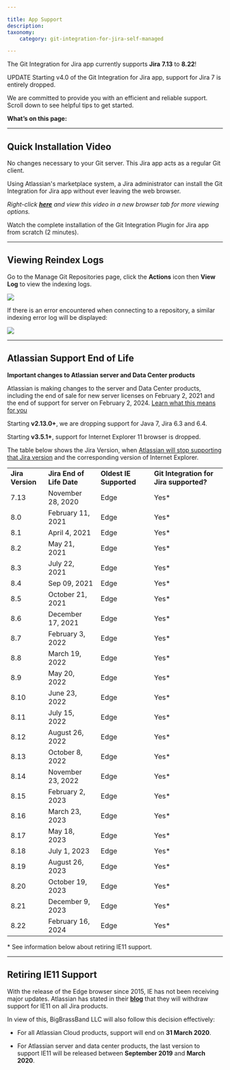 ```yaml
---

title: App Support
description:
taxonomy:
    category: git-integration-for-jira-self-managed

---
```

The Git Integration for Jira app currently supports **Jira** **7.13** to **8.22**!

UPDATE Starting v4.0 of the Git Integration for Jira app, support for Jira 7 is entirely dropped.


We are committed to provide you with an efficient and reliable support. Scroll down to see helpful tips to get started.

**What’s on this page:**

* * *

## Quick Installation Video

No changes necessary to your Git server. This Jira app acts as a regular Git client.

Using Atlassian's marketplace system, a Jira administrator can install the Git Integration for Jira app without ever leaving the web browser.

_Right-click_ [_**here**_](https://bigbrassband.wistia.com/medias/lr0jp6ntfd) _and view this video in a new browser tab for more viewing options._

Watch the complete installation of the Git Integration Plugin for Jira app from scratch (2 minutes).

* * *

## Viewing Reindex Logs

Go to the Manage Git Repositories page, click the **Actions** icon then **View Log** to view the indexing logs.

![](https://bigbrassband.atlassian.net/wiki/download/attachments/365592592/manage-git-repo-view-reindex-logs(c).png?version=1&modificationDate=1585632728597&cacheVersion=1&api=v2)

If there is an error encountered when connecting to a repository, a similar indexing error log will be displayed:

![](https://bigbrassband.atlassian.net/wiki/download/thumbnails/365592592/manage-git-repo-indexing-logs-dlg.png?version=1&modificationDate=1585632735897&cacheVersion=1&api=v2&width=680&height=425)

* * *

## Atlassian Support End of Life

**Important changes to Atlassian server and Data Center products**

Atlassian is making changes to the server and Data Center products, including the end of sale for new server licenses on February 2, 2021 and the end of support for server on February 2, 2024. [Learn what this means for you](https://www.atlassian.com/migration/journey-to-cloud)

Starting **v2.13.0+**, we are dropping support for Java 7, Jira 6.3 and 6.4.

Starting **v3.5.1+**, support for Internet Explorer 11 browser is dropped.

The table below shows the Jira Version, when [Atlassian will stop supporting that Jira version](https://confluence.atlassian.com/support/atlassian-support-end-of-life-policy-201851003.html) and the corresponding version of Internet Explorer.

|     |     |     |     |
| --- | --- | --- | --- |
| **Jira Version** | **Jira End of Life Date** | **Oldest IE Supported** | **Git Integration for Jira supported?** |
| 7.13 | November 28, 2020 | Edge | Yes\* |
| 8.0 | February 11, 2021 | Edge | Yes\* |
| 8.1 | April 4, 2021 | Edge | Yes\* |
| 8.2 | May 21, 2021 | Edge | Yes\* |
| 8.3 | July 22, 2021 | Edge | Yes\* |
| 8.4 | Sep 09, 2021 | Edge | Yes\* |
| 8.5 | October 21, 2021 | Edge | Yes\* |
| 8.6 | December 17, 2021 | Edge | Yes\* |
| 8.7 | February 3, 2022 | Edge | Yes\* |
| 8.8 | March 19, 2022 | Edge | Yes\* |
| 8.9 | May 20, 2022 | Edge | Yes\* |
| 8.10 | June 23, 2022 | Edge | Yes\* |
| 8.11 | July 15, 2022 | Edge | Yes\* |
| 8.12 | August 26, 2022 | Edge | Yes\* |
| 8.13 | October 8, 2022 | Edge | Yes\* |
| 8.14 | November 23, 2022 | Edge | Yes\* |
| 8.15 | February 2, 2023 | Edge | Yes\* |
| 8.16 | March 23, 2023 | Edge | Yes\* |
| 8.17 | May 18, 2023 | Edge | Yes\* |
| 8.18 | July 1, 2023 | Edge | Yes\* |
| 8.19 | August 26, 2023 | Edge | Yes\* |
| 8.20 | October 19, 2023 | Edge | Yes\* |
| 8.21 | December 9, 2023 | Edge | Yes\* |
| 8.22 | February 16, 2024 | Edge | Yes\* |

\* See information below about retiring IE11 support.

* * *

## **Retiring IE11 Support**

With the release of the Edge browser since 2015, IE has not been receiving major updates. Atlassian has stated in their [**blog**](https://blog.developer.atlassian.com/retiring-ie11-support-for-atlassian-cloud-server-and-data-center-products/) that they will withdraw support for IE11 on all Jira products.

In view of this, BigBrassBand LLC will also follow this decision effectively:

*   For all Atlassian Cloud products, support will end on **31 March 2020**.

*   For Atlassian server and data center products, the last version to support IE11 will be released between **September 2019** and **March 2020**.